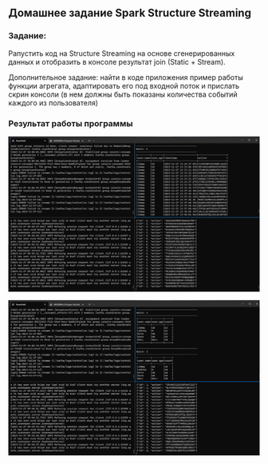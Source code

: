 ## Домашнее задание Spark Structure Streaming

### Задание:
Pапустить код на Structure Streaming на основе сгенерированных данных и отобразить в консоле результат join (Static + Stream).

Дополнительное задание: найти в коде приложения пример работы функции агрегата, адаптировать его под входной поток и прислать скрин консоли (в нем должны быть показаны количества событий каждого из пользователя)



### Результат работы программы
![Результата работы программы для Join](https://github.com/msavilov/Data_engineering/blob/main/Data_streaming/3_Spark%20Streaming/Structure%20Streaming%20JOIN.png)

![Результата работы программы для Join+AGG](https://github.com/msavilov/Data_engineering/blob/main/Data_streaming/3_Spark%20Streaming/Structure%20Streaming%20JOIN%2BAGG.png)